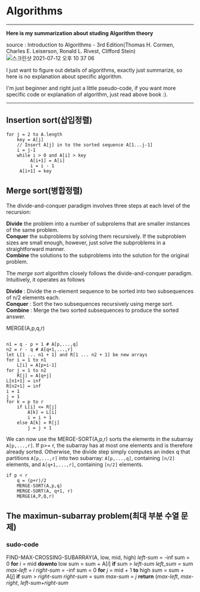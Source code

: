 
# Algorithms
------
__Here is my summarization about studing Algorithm theory__</br>

source : Introduction to Algorithms - 3rd Edition(Thomas H. Cormen, Charles E. Leiserson, Ronald L. Rivest, Clifford Stein)</br>
![스크린샷 2021-07-12 오후 10 37 06](https://user-images.githubusercontent.com/46857352/125296884-b270c580-e361-11eb-9dc5-fbb9f762b513.png)

I just want to figure out details of algorithms, exactly just summarize, so here is no explanation about specific algorithm.</br>

I'm just beginner and right just a little pseudo-code, if you want more specific code or explanation of algorithm, just read above book :).</br>

----------

## Insertion sort(삽입정렬)
```
for j = 2 to A.length
    key = A[j]
    // Insert A[j] in to the sorted sequence A[1...j-1]
    i = j-1
    while i > 0 and A[i] > key
         A[i+1] = A[i]
         i = i - 1
     A[i+1] = key
```


## Merge sort(병합정렬)

The divide-and-conquer paradigm involves three steps at each level of the recursion:

__Divide__ the problem into a number of subprolems that are smaller instances of the same problem.</br>
__Conquer__ the subproblems by solving them recursively. If the subproblem sizes are small enough, however, just solve the subproblems in a straightforward manner.</br>
__Combine__ the solutions to the subproblems into the solution for the original problem.</br>


The *merge sort* algorithm closely follows the divide-and-conquer paradigm. Intuitively, it operates as follows

__Divide__ : Divide the *n*-element sequence to be sorted into two subsequences of n/2 elements each.</br>
__Conquer__ : Sort the two subsequences recursively using merge sort.</br>
__Combine__ : Merge the two sorted subsequences to produce the sorted answer.</br>

MERGE(A,p,q,r)
```

n1 = q - p + 1 # A[p,...,q] 
n2 = r - q # A[q+1,...,r]
let L[1 ... n1 + 1] and R[1 ... n2 + 1] be new arrays
for i = 1 to n1
    L[i] = A[p+i-1]
for j = 1 to n2
    R[j] = A[q+j]
L[n1+1] = inf
R[n2+1] = inf
i = 1
j = 1
for k = p to r
    if L[i] <= R[j]
        A[k] = L[i]
        i = i + 1
    else A[k] = R[j]
        j = j + 1
```

We can now use the MERGE-SORT(A,p,r) sorts the elements in the subarray `A[p,...,r]`. If p>= r, the subarray has at most one elements and is therefore already sorted. Otherwise, the divide step simply computes an index q that partitions `A[p,...,r]` into two subarray: `A[p,...,q]`, containing `[n/2]` elements, and `A[q+1,...,r]`, containing `[n/2]` elements.
```
if p < r
    q = (p+r)/2
    MERGE-SORT(A,p,q)
    MERGE-SORT(A, q+1, r)
    MERGE(A,P,Q,r)
```


## The maximun-subarray problem(최대 부분 수열 문제)
### sudo-code
FIND-MAX-CROSSING-SUBARRAY(A, low, mid, high)
_left-sum_ = -inf
sum = 0
**for** _i_ = mid **downto** low
    sum = sum + A[_i_]
    **if** sum > _left-sum_
        _left_sum_ = sum
        _max-left_ = _i_
_right-sum_ = -inf
sum = 0
**for** _j_ = mid + 1 **to** high
    sum = sum + A[_j_]
    **if** sum > _right-sum_
        _right-sum_ = sum
        _max-sum_ = _j_
**return** (_max-left_, _max-right_, _left-sum_+_right-sum_

